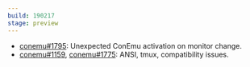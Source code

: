 ```yaml
---
build: 190217
stage: preview
---
```


* [conemu#1795](https://github.com/Maximus5/ConEmu/issues/1795): Unexpected ConEmu activation on monitor change.
* [conemu#1159](https://github.com/Maximus5/ConEmu/issues/1159), [conemu#1775](https://github.com/Maximus5/ConEmu/issues/1775): ANSI, tmux, compatibility issues.

